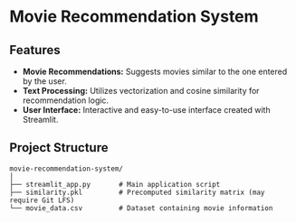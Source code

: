 # Movie Recommendation System


## Features
- **Movie Recommendations:** Suggests movies similar to the one entered by the user.
- **Text Processing:** Utilizes vectorization and cosine similarity for recommendation logic.
- **User Interface:** Interactive and easy-to-use interface created with Streamlit.

## Project Structure
```plaintext
movie-recommendation-system/
│
├── streamlit_app.py       # Main application script
├── similarity.pkl         # Precomputed similarity matrix (may require Git LFS)
└── movie_data.csv         # Dataset containing movie information
